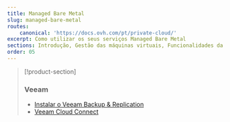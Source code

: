 ```yaml
---
title: Managed Bare Metal
slug: managed-bare-metal
routes:
    canonical: 'https://docs.ovh.com/pt/private-cloud/'
excerpt: Como utilizar os seus serviços Managed Bare Metal
sections: Introdução, Gestão das máquinas virtuais, Funcionalidades da OVHcloud, Funcionalidades VMware vSphere, Serviços e opções OVHcloud
order: 05
---
```


> [!product-section]
>
> ### Veeam
>
> - [Instalar o Veeam Backup & Replication](https://docs.ovh.com/pt/storage/veeam-backup-replication/)
> - [Veeam Cloud Connect](https://docs.ovh.com/pt/storage/veeam-cloud-connect/)
>